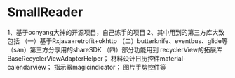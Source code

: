 # SmallReader
1、基于ocnyang大神的开源项目，自己练手的项目
2、其中用到的第三方库大致包括
（一）基于Rxjava+retrofit+okhttp
（二）butterknife、eventbus、glide等
（san）第三方分享用的shareSDK
（四）部分功能用到
recyclerView的拓展库BaseRecyclerViewAdapterHelper；
材料设计日历控件material-calendarview；
指示器magicindicator；
图片手势控件等


